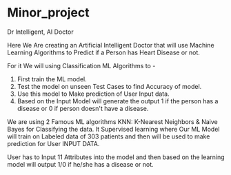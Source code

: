 # Minor_project
Dr Intelligent, AI Doctor

Here We Are creating an Artificial Intelligent Doctor that will use Machine Learning Algorithms to Predict
if a Person has Heart Disease or not.

For it We will using Classification ML Algorithms to -
1. First train the ML model.
2. Test the model on unseen Test Cases to find Accuracy of model.
3. Use this model to Make prediction of User Input data.
4. Based on the Input Model will generate the output 1 if the person has a disease or 0 if person doesn't have a disease.

We are using 2 Famous ML algorithms KNN: K-Nearest Neighbors & Naive Bayes for Classifying the data.
It Supervised learning where Our ML Model will train on 
Labeled data of 303 patients and then will be used to make
prediction for User INPUT DATA.

User has to Input 11 Attributes into the model and then based on the learning model will
output 1/0 if he/she has a disease or not.
